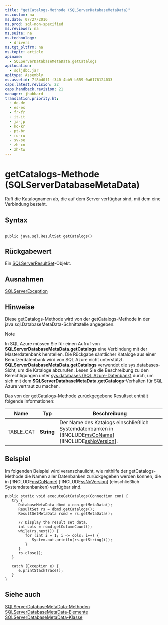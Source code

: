 ```yaml
---
title: "getCatalogs-Methode (SQLServerDatabaseMetaData)"
ms.custom: na
ms.date: 07/27/2016
ms.prod: sql-non-specified
ms.reviewer: na
ms.suite: na
ms.technology: 
  - drivers
ms.tgt_pltfrm: na
ms.topic: article
apiname: 
  - SQLServerDatabaseMetaData.getCatalogs
apilocation: 
  - sqljdbc.jar
apitype: Assembly
ms.assetid: 7f8bd0f1-f340-4bb9-b559-0a6176124033
caps.latest.revision: 22
caps.handback.revision: 21
manager: jhubbard
translation.priority.ht: 
  - de-de
  - es-es
  - fr-fr
  - it-it
  - ja-jp
  - ko-kr
  - pt-br
  - ru-ru
  - sv-se
  - zh-cn
  - zh-tw
---
```

# getCatalogs-Methode (SQLServerDatabaseMetaData)
  Ruft die Katalognamen ab, die auf dem Server verfügbar sind, mit dem eine Verbindung besteht.  
  
## Syntax  
  
```  
  
public java.sql.ResultSet getCatalogs()  
```  
  
## Rückgabewert  
 Ein [SQLServerResultSet](../content/SQLServerResultSet-Class.md)\-Objekt.  
  
## Ausnahmen  
 [SQLServerException](../content/SQLServerException-Class.md)  
  
## Hinweise  
 Diese getCatalogs\-Methode wird von der getCatalogs\-Methode in der java.sql.DatabaseMetaData\-Schnittstelle angegeben.  
  
> [!NOTE]  
>  In SQL Azure müssen Sie für einen Aufruf von **SQLServerDatabaseMetaData.getCatalogs** eine Verbindung mit der Masterdatenbank herstellen. Die Rückgabe sämtlicher Kataloge aus einer Benutzerdatenbank wird von SQL Azure nicht unterstützt. **SQLServerDatabaseMetaData.getCatalogs** verwendet die sys.databases\-Sicht, um die Kataloge abzurufen. Lesen Sie die Beschreibung zu den Berechtigungen unter [sys.databases \(SQL Azure\-Datenbank\)](http://go.microsoft.com/fwlink/?LinkId=217396) durch, um sich mit dem **SQLServerDatabaseMetaData.getCatalogs**\-Verhalten für SQL Azure vertraut zu machen.  
  
 Das von der getCatalogs\-Methode zurückgegebene Resultset enthält folgende Informationen:  
  
|Name|Typ|Beschreibung|  
|----------|---------|------------------|  
|TABLE\_CAT|**String**|Der Name des Katalogs einschließlich Systemdatenbanken in [!INCLUDE[msCoName](../content/includes/msCoName_md.md)] [!INCLUDE[ssNoVersion](../content/includes/ssNoVersion_md.md)].|  
  
## Beispiel  
 Im folgenden Beispiel wird veranschaulicht, wie mithilfe der getCatalogs\-Methode die Namen aller Datenbanken zurückgegeben werden können, die in [!INCLUDE[msCoName](../content/includes/msCoName_md.md)] [!INCLUDE[ssNoVersion](../content/includes/ssNoVersion_md.md)] \(einschließlich Systemdatenbanken\) verfügbar sind.  
  
```  
public static void executeGetCatalogs(Connection con) {  
   try {  
      DatabaseMetaData dbmd = con.getMetaData();  
      ResultSet rs = dbmd.getCatalogs();  
      ResultSetMetaData rsmd = rs.getMetaData();  
  
      // Display the result set data.  
      int cols = rsmd.getColumnCount();  
      while(rs.next()) {  
         for (int i = 1; i <= cols; i++) {  
            System.out.println(rs.getString(i));  
         }  
      }  
      rs.close();  
   }   
  
   catch (Exception e) {  
      e.printStackTrace();  
   }  
}  
```  
  
## Siehe auch  
 [SQLServerDatabaseMetaData-Methoden](../content/SQLServerDatabaseMetaData-Methods.md)   
 [SQLServerDatabaseMetaData-Elemente](../content/SQLServerDatabaseMetaData-Members.md)   
 [SQLServerDatabaseMetaData-Klasse](../content/SQLServerDatabaseMetaData-Class.md)  
  
  